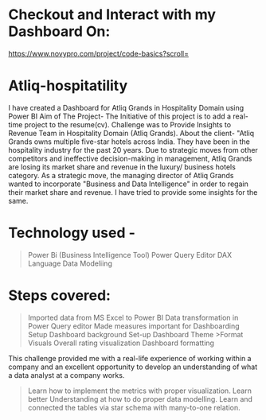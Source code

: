 # Checkout and Interact with my Dashboard On:
https://www.novypro.com/project/code-basics?scroll=

# Atliq-hospitatility

I have created a Dashboard for Atliq Grands in Hospitality Domain using Power BI Aim of The Project- The Initiative of this project is to add a real-time project to the resume(cv). Challenge was to Provide Insights to Revenue Team in Hospitality Domain (Atliq Grands). About the client- "Atliq Grands owns multiple five-star hotels across India. They have been in the hospitality industry for the past 20 years. Due to strategic moves from other competitors and ineffective decision-making in management, Atliq Grands are losing its market share and revenue in the luxury/ business hotels category.
As a strategic move, the managing director of Atliq Grands wanted to incorporate "Business and Data Intelligence" in order to regain their market share and revenue.
I have tried to provide some insights for the same.

# Technology used -
>Power Bi (Business Intelligence Tool)
>Power Query Editor
>DAX Language
>Data Modeliing

# Steps covered:
>Imported data from MS Excel to Power BI
>Data transformation in Power Query editor
>Made measures important for Dashboarding
>Setup Dashboard background
>Set-up Dashboard Theme >Format Visuals
>Overall rating visualization
>Dashboard formatting

This challenge provided me with a real-life experience of working within a company and an excellent opportunity to develop an understanding of what a data analyst at a company works.
>Learn how to implement the metrics with proper visualization.
>Learn better Understanding at how to do proper data modelling. 
>Learn and connected the tables via star schema with many-to-one relation.


